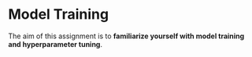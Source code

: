 # Model Training


The aim of this assignment is to **familiarize yourself with model training and hyperparameter tuning**.
